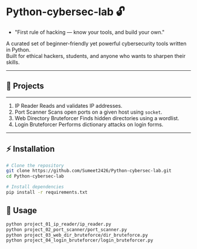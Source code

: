 # Python-cybersec-lab 🔓

- "First rule of hacking — know your tools, and build your own."

A curated set of beginner-friendly yet powerful cybersecurity tools written in Python.  
Built for ethical hackers, students, and anyone who wants to sharpen their skills.

---

## 📂 Projects
--------------------------------------------------------------------------------------------
1.  IP Reader                        Reads and validates IP addresses. 
2.  Port Scanner                     Scans open ports on a given host using `socket`.
3.  Web Directory Bruteforcer        Finds hidden directories using a wordlist. 
4.  Login Bruteforcer                Performs dictionary attacks on login forms. 

---

## ⚡ Installation
```bash
# Clone the repository
git clone https://github.com/Sumeet2426/Python-cybersec-lab.git
cd Python-cybersec-lab

# Install dependencies
pip install -r requirements.txt
```

## 🚀 Usage
```bash
python project_01_ip_reader/ip_reader.py
python project_02_port_scanner/port_scanner.py
python project_03_web_dir_bruteforce/dir_bruteforce.py
python project_04_login_bruteforcer/login_bruteforcer.py
```




